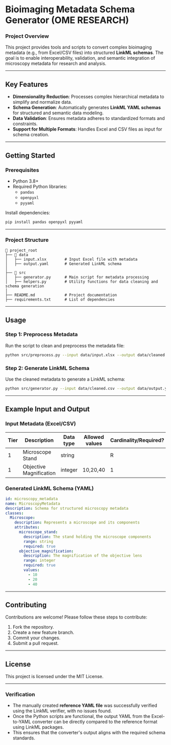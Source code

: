 
# **Bioimaging Metadata Schema Generator  (OME RESEARCH)**

### **Project Overview**
This project provides tools and scripts to convert complex bioimaging metadata (e.g., from Excel/CSV files) into structured **LinkML schemas**. The goal is to enable interoperability, validation, and semantic integration of microscopy metadata for research and analysis.

---

## **Key Features**
- **Dimensionality Reduction**: Processes complex hierarchical metadata to simplify and normalize data.
- **Schema Generation**: Automatically generates **LinkML YAML schemas** for structured and semantic data modeling.
- **Data Validation**: Ensures metadata adheres to standardized formats and constraints.
- **Support for Multiple Formats**: Handles Excel and CSV files as input for schema creation.

---

## **Getting Started**

### **Prerequisites**
- Python 3.8+
- Required Python libraries:
  - `pandas`
  - `openpyxl`
  - `pyyaml`

Install dependencies:
```bash
pip install pandas openpyxl pyyaml
```

---

### **Project Structure**
```
📂 project_root
├── 📂 data
│   ├── input.xlsx        # Input Excel file with metadata
│   ├── output.yaml       # Generated LinkML schema
│
├── 📂 src
│   ├── generator.py      # Main script for metadata processing
│   ├── helpers.py        # Utility functions for data cleaning and schema generation
│
├── README.md             # Project documentation
├── requirements.txt      # List of dependencies
```

---

## **Usage**

### **Step 1: Preprocess Metadata**
Run the script to clean and preprocess the metadata file:
```bash
python src/preprocess.py --input data/input.xlsx --output data/cleaned.csv
```

### **Step 2: Generate LinkML Schema**
Use the cleaned metadata to generate a LinkML schema:
```bash
python src/generator.py --input data/cleaned.csv --output data/output.yaml
```

---

## **Example Input and Output**

### **Input Metadata (Excel/CSV)**
| Tier | Description              | Data type | Allowed values | Cardinality/Required? |
|------|--------------------------|-----------|----------------|------------------------|
| 1    | Microscope Stand         | string    |                | R                     |
| 1    | Objective Magnification  | integer   | 10,20,40       | 1                     |

### **Generated LinkML Schema (YAML)**
```yaml
id: microscopy_metadata
name: MicroscopyMetadata
description: Schema for structured microscopy metadata
classes:
  Microscope:
    description: Represents a microscope and its components
    attributes:
      microscope_stand:
        description: The stand holding the microscope components
        range: string
        required: true
      objective_magnification:
        description: The magnification of the objective lens
        range: integer
        required: true
        values:
          - 10
          - 20
          - 40
```

---

## **Contributing**
Contributions are welcome! Please follow these steps to contribute:
1. Fork the repository.
2. Create a new feature branch.
3. Commit your changes.
4. Submit a pull request.

---

## **License**
This project is licensed under the MIT License.

---

### **Verification**
- The manually created **reference YAML file** was successfully verified using the LinkML verifier, with no issues found.
- Once the Python scripts are functional, the output YAML from the Excel-to-YAML converter can be directly compared to the reference format using LinkML packages.
- This ensures that the converter's output aligns with the required schema standards.

